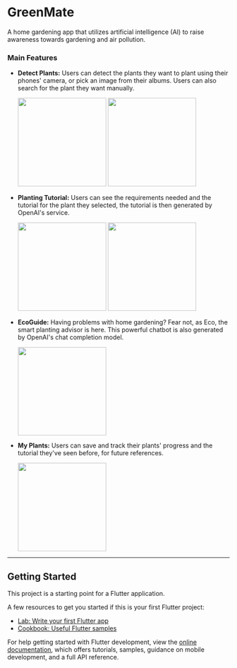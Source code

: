 # GreenMate
A home gardening app that utilizes artificial intelligence (AI) to raise awareness towards gardening and air pollution.

### Main Features

- **Detect Plants:**
  Users can detect the plants they want to plant using their phones' camera, or pick an image from their albums. Users can also search for the plant they want manually.
  
  <img src="https://drive.google.com/uc?export=view&id=1gLzEy4VkEvlDMuaHiA6LwUvSUDQiIRnM" width="200" /> <img src="https://drive.google.com/uc?export=view&id=1GOl8xisI3fxGbxSTSifLIaSkiIC5UWy3" width="200" />

- **Planting Tutorial:**
  Users can see the requirements needed and the tutorial for the plant they selected, the tutorial is then generated by OpenAI's service.
  
  <img src="https://drive.google.com/uc?export=view&id=1QQcYWYkgtI4_lR-2-ZQcK9iddgKjUdU2" width="200" /> <img src="https://drive.google.com/uc?export=view&id=1geMkF3FVUFU6MmuFy6HcMBxiiZXaedus" width="200" />

- **EcoGuide:**
  Having problems with home gardening? Fear not, as Eco, the smart planting advisor is here. This powerful chatbot is also generated by OpenAI's chat completion model.
  
  <img src="https://drive.google.com/uc?export=view&id=1ORfmK0ik3GjQ4oc_G1iIKmnaC9KmXNrm" width="200" />

- **My Plants:**
  Users can save and track their plants' progress and the tutorial they've seen before, for future references.
  
  <img src="https://drive.google.com/uc?export=view&id=1VHLZKgv7PNBDfJkP0AKPWdhztGEmAGvu" width="200" />


---

## Getting Started

This project is a starting point for a Flutter application.

A few resources to get you started if this is your first Flutter project:

- [Lab: Write your first Flutter app](https://docs.flutter.dev/get-started/codelab)
- [Cookbook: Useful Flutter samples](https://docs.flutter.dev/cookbook)

For help getting started with Flutter development, view the
[online documentation](https://docs.flutter.dev/), which offers tutorials,
samples, guidance on mobile development, and a full API reference.
